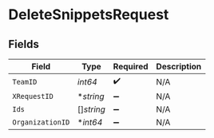 # DeleteSnippetsRequest


## Fields

| Field              | Type               | Required           | Description        |
| ------------------ | ------------------ | ------------------ | ------------------ |
| `TeamID`           | *int64*            | :heavy_check_mark: | N/A                |
| `XRequestID`       | **string*          | :heavy_minus_sign: | N/A                |
| `Ids`              | []*string*         | :heavy_minus_sign: | N/A                |
| `OrganizationID`   | **int64*           | :heavy_minus_sign: | N/A                |